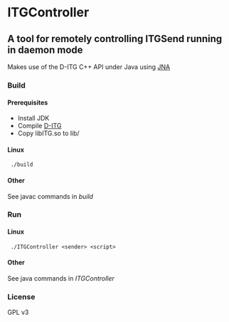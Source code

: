 # ITGController
## A tool for remotely controlling ITGSend running in daemon mode
Makes use of the D-ITG C++ API under Java using [JNA](https://github.com/twall/jna)

### Build
#### Prerequisites
- Install JDK
- Compile [D-ITG](http://traffic.comics.unina.it/software/ITG/download.php)
- Copy libITG.so to lib/

#### Linux
     ./build
     
#### Other
See javac commands in *build*

### Run
#### Linux
     ./ITGController <sender> <script>

#### Other
See java commands in *ITGController*

### License
GPL v3
